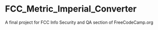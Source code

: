 # FCC_Metric_Imperial_Converter
A final project for FCC Info Security and QA section of FreeCodeCamp.org
